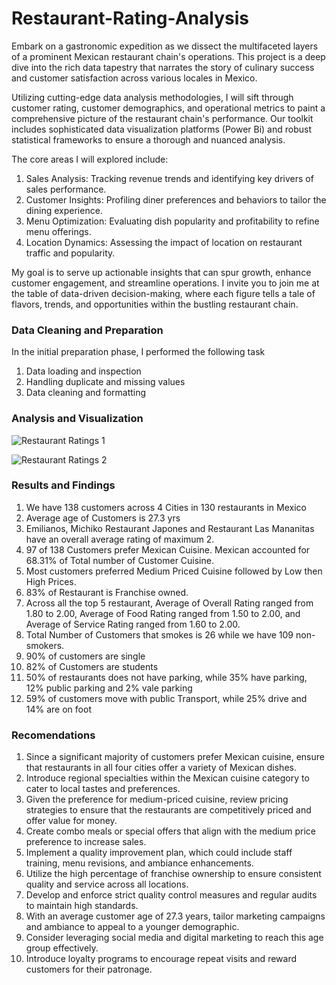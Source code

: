 # Restaurant-Rating-Analysis

Embark on a gastronomic expedition as we dissect the multifaceted layers of a prominent Mexican restaurant chain's operations. This project is a deep dive into the rich data tapestry that narrates the story of culinary success and customer satisfaction across various locales in Mexico.

Utilizing cutting-edge data analysis methodologies, I will sift through customer rating, customer demographics, and operational metrics to paint a comprehensive picture of the restaurant chain's performance. Our toolkit includes sophisticated data visualization platforms (Power Bi) and robust statistical frameworks to ensure a thorough and nuanced analysis.

The core areas I will explored include:

 1. Sales Analysis: Tracking revenue trends and identifying key drivers of sales performance.
 2. Customer Insights: Profiling diner preferences and behaviors to tailor the dining experience.
 3. Menu Optimization: Evaluating dish popularity and profitability to refine menu offerings.
 4. Location Dynamics: Assessing the impact of location on restaurant traffic and popularity.

My goal is to serve up actionable insights that can spur growth, enhance customer engagement, and streamline operations. I invite you to join me at the table of data-driven decision-making, where each figure tells a tale of flavors, trends, and opportunities within the bustling restaurant chain.

### Data Cleaning and Preparation
In the initial preparation phase, I performed the following task
  1. Data loading and inspection
  2. Handling duplicate and missing values
  3. Data cleaning and formatting

### Analysis and Visualization
![Restaurant Ratings 1](https://github.com/Adefemi010/Restaurant-Rating-Analysis/assets/149597242/f2bbae1b-2767-4fd2-bc43-41515abf2dd8)

![Restaurant Ratings 2](https://github.com/Adefemi010/Restaurant-Rating-Analysis/assets/149597242/6c8e58f3-1cbe-4684-9e12-33b82d5dc4fe)


### Results and Findings
1.  We have 138 customers across 4 Cities in 130 restaurants in Mexico
2. Average age of Customers is 27.3 yrs
3. Emilianos, Michiko Restaurant Japones and Restaurant Las Mananitas have an overall average rating of maximum 2. 
4. 97 of 138 Customers prefer Mexican Cuisine. Mexican accounted for 68.31% of Total number of Customer Cuisine.
5. Most customers preferred Medium Priced Cuisine followed by Low then High Prices.
6. 83% of Restaurant is Franchise owned.
7. Across all the top 5 restaurant, Average of Overall Rating ranged from 1.80 to 2.00, Average of Food Rating ranged from 1.50 to 2.00, and Average of Service Rating ranged from 1.60 to 2.00.
8. Total Number of Customers that smokes is 26 while we have 109 non-smokers.
9. 90% of customers are single
10. 82% of Customers are students
11. 50% of restaurants does not have parking, while 35% have parking, 12% public parking and 2% vale parking 
12. 59% of customers move with public Transport, while 25% drive and 14% are on foot

 ### Recomendations
1.	Since a significant majority of customers prefer Mexican cuisine, ensure that restaurants in all four cities offer a variety of Mexican dishes.
2.	Introduce regional specialties within the Mexican cuisine category to cater to local tastes and preferences.
3.	Given the preference for medium-priced cuisine, review pricing strategies to ensure that the restaurants are competitively priced and offer value for money.
4.	Create combo meals or special offers that align with the medium price preference to increase sales.
5.	Implement a quality improvement plan, which could include staff training, menu revisions, and ambiance enhancements.
6.	Utilize the high percentage of franchise ownership to ensure consistent quality and service across all locations.
7.	Develop and enforce strict quality control measures and regular audits to maintain high standards.
8.	With an average customer age of 27.3 years, tailor marketing campaigns and ambiance to appeal to a younger demographic.
9.	Consider leveraging social media and digital marketing to reach this age group effectively.
10.	Introduce loyalty programs to encourage repeat visits and reward customers for their patronage.


